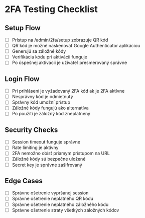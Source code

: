 # 2FA Testing Checklist

## Setup Flow
- [ ] Prístup na /admin/2fa/setup zobrazuje QR kód
- [ ] QR kód je možné naskenovať Google Authenticator aplikáciou
- [ ] Generujú sa záložné kódy
- [ ] Verifikácia kódu pri aktivácii funguje
- [ ] Po úspešnej aktivácii je užívateľ presmerovaný správne

## Login Flow
- [ ] Pri prihlásení je vyžadovaný 2FA kód ak je 2FA aktívne
- [ ] Nesprávny kód je odmietnutý
- [ ] Správny kód umožní prístup
- [ ] Záložné kódy fungujú ako alternatíva
- [ ] Po použití je záložný kód zneplatnený

## Security Checks
- [ ] Session timeout funguje správne
- [ ] Rate limiting je aktívny
- [ ] 2FA nemožno obísť priamym prístupom na URL
- [ ] Záložné kódy sú bezpečne uložené
- [ ] Secret key je správne zašifrovaný

## Edge Cases
- [ ] Správne ošetrenie vypršanej session
- [ ] Správne ošetrenie neplatného QR kódu
- [ ] Správne ošetrenie neplatného záložného kódu
- [ ] Správne ošetrenie straty všetkých záložných kódov